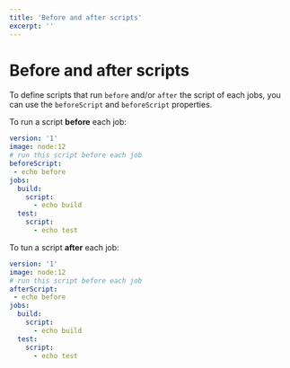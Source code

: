 ```yaml
---
title: 'Before and after scripts'
excerpt: ''
---
```


# Before and after scripts

To define scripts that run `before` and/or `after` the script of each jobs, you can use the `beforeScript` and `beforeScript` properties.

To run a script **before** each job:  

<div class="code-group" data-props='{ "lineNumbers": ["true"] }'>

```yaml
version: '1'
image: node:12
# run this script before each job
beforeScript:
 - echo before
jobs:
  build:
    script:
      - echo build
  test:
    script:
      - echo test
```

</div>

To tun a script **after** each job:

<div class="code-group" data-props='{ "lineNumbers": ["true"] }'>

```yaml
version: '1'
image: node:12
# run this script before each job
afterScript:
 - echo before
jobs:
  build:
    script:
      - echo build
  test:
    script:
      - echo test
```

</div>
